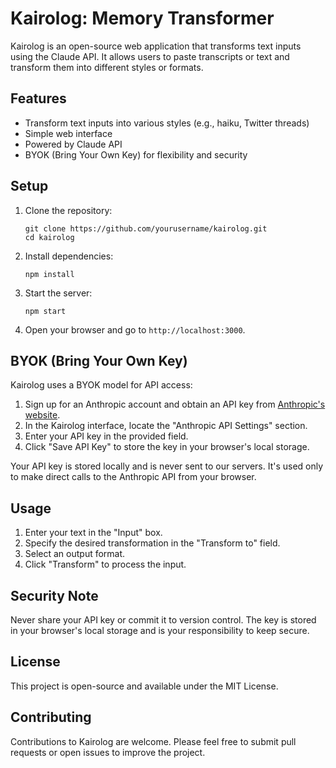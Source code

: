 # Kairolog: Memory Transformer

Kairolog is an open-source web application that transforms text inputs using the Claude API. It allows users to paste transcripts or text and transform them into different styles or formats.

## Features

- Transform text inputs into various styles (e.g., haiku, Twitter threads)
- Simple web interface
- Powered by Claude API
- BYOK (Bring Your Own Key) for flexibility and security

## Setup

1. Clone the repository:
   ```
   git clone https://github.com/yourusername/kairolog.git
   cd kairolog
   ```

2. Install dependencies:
   ```
   npm install
   ```

3. Start the server:
   ```
   npm start
   ```

4. Open your browser and go to `http://localhost:3000`.

## BYOK (Bring Your Own Key)

Kairolog uses a BYOK model for API access:

1. Sign up for an Anthropic account and obtain an API key from [Anthropic's website](https://www.anthropic.com).
2. In the Kairolog interface, locate the "Anthropic API Settings" section.
3. Enter your API key in the provided field.
4. Click "Save API Key" to store the key in your browser's local storage.

Your API key is stored locally and is never sent to our servers. It's used only to make direct calls to the Anthropic API from your browser.

## Usage

1. Enter your text in the "Input" box.
2. Specify the desired transformation in the "Transform to" field.
3. Select an output format.
4. Click "Transform" to process the input.

## Security Note

Never share your API key or commit it to version control. The key is stored in your browser's local storage and is your responsibility to keep secure.

## License

This project is open-source and available under the MIT License.

## Contributing

Contributions to Kairolog are welcome. Please feel free to submit pull requests or open issues to improve the project.
